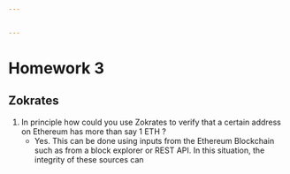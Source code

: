 ```yaml
---


---
```


<h1 id="homework-3">Homework 3</h1>
<h2 id="zokrates">Zokrates</h2>
<ol>
<li>In principle how could you use Zokrates to verify that a certain address on Ethereum has more than say 1 ETH ?
<ul>
<li>Yes. This can be done using inputs from the Ethereum Blockchain such as from a block explorer or REST API. In this situation, the integrity of these sources can</li>
</ul>
</li>
</ol>

